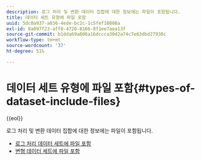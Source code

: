 ```yaml
---
description: 로그 처리 및 변환 데이터 집합에 대한 정보에는 파일이 포함됩니다.
title: 데이터 세트 유형에 파일 포함
uuid: 5dc0a937-a036-4ede-bc2c-1c5fef10808a
exl-id: 8a897f23-aff0-4720-8166-8f1ee7aea13f
source-git-commit: b1dda69a606a16dccca30d2a74c7e63dbd27936c
workflow-type: tm+mt
source-wordcount: '37'
ht-degree: 51%

---
```


# 데이터 세트 유형에 파일 포함{#types-of-dataset-include-files}

{{eol}}

로그 처리 및 변환 데이터 집합에 대한 정보에는 파일이 포함됩니다.

* [로그 처리 데이터 세트에 파일 포함](../../../../home/c-dataset-const-proc/c-dataset-inc-files/c-types-dataset-inc-files/c-log-proc-dataset-inc-files/c-log-proc-dataset-inc-files.md#concept-999475a22519432e98844622ca95b6ab)
* [변형 데이터 세트에 파일 포함](../../../../home/c-dataset-const-proc/c-dataset-inc-files/c-types-dataset-inc-files/c-trans-dataset-inc-files.md#concept-c64aa78ed9ce40b8a0f4932c82ff5ace)
